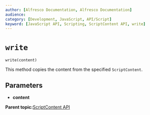 ```yaml
---
author: [Alfresco Documentation, Alfresco Documentation]
audience: 
category: [Development, JavaScript, API/Script]
keyword: [JavaScript API, Scripting, ScriptContent API, write]
---
```


# `write`

`write(content)`

This method copies the content from the specified `ScriptContent`.

## Parameters

-   **content**

**Parent topic:**[ScriptContent API](../references/API-JS-ScriptContent.md)

